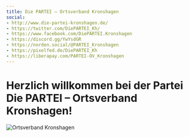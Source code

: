 ```yaml
---
title: Die PARTEI – Ortsverband Kronshagen
social:
- http://www.die-partei-kronshagen.de/
- https://twitter.com/DiePARTEI_Kh/
- https://www.facebook.com/DiePARTEI.Kronshagen
- https://discord.gg/YwYsdGR
- https://norden.social/@PARTEI_Kronshagen
- https://pixelfed.de/DiePARTEI_Kh
- https://liberapay.com/PARTEI-OV_Kronshagen
---
```


# Herzlich willkommen bei der Partei Die PARTEI &ndash; Ortsverband Kronshagen!

![Ortsverband Kronshagen](/kronshagen/header.jpg "Ortsverband Kronshagen")
